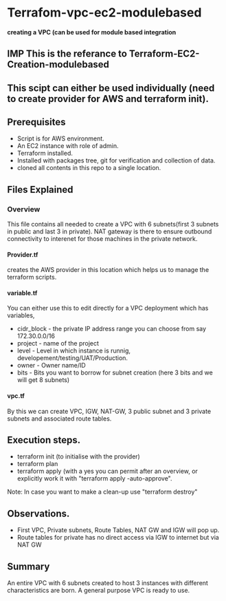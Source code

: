# Terrafom-vpc-ec2-modulebased
#### creating a VPC (can be used for module based integration

## IMP This is the referance to Terraform-EC2-Creation-modulebased
## This scipt can either be used individually (need to create provider for AWS and terraform init). 

## Prerequisites
- Script is for AWS environment.
- An EC2 instance with role of admin. 
- Terraform installed.
- Installed with packages tree, git for verification and collection of data.
- cloned all contents in this repo to a single location.

## Files Explained

### Overview
This file contains all needed to create a VPC with 6 subnets(first 3 subnets in public and last 3 in private). NAT gateway is there to ensure outbound connectivity to interenet for those machines in the private network. 

#### Provider.tf
creates the AWS provider in this location which helps us to manage the terraform scripts.

#### variable.tf
You can either use this to edit directly for a VPC deployment which has variables,
- cidr_block  - the private IP address range you can choose from say 172.30.0.0/16
- project     - name of the project
- level       - Level in which instance is runnig, developement/testing/UAT/Production.
- owner       - Owner name/ID
- bits        - Bits you want to borrow for subnet creation (here 3 bits and we will get 8 subnets)

#### vpc.tf
By this we can create VPC, IGW, NAT-GW, 3 public subnet and 3 private subnets and associated route tables.
## Execution steps.
- terraform init (to initialise with the provider)
- terraform plan
- terraform apply (with a yes you can permit after an overview, or explicitly work it with "terraform apply -auto-approve".

Note: In case you want to make a clean-up use "terraform destroy"
## Observations.
- First VPC, Private subnets, Route Tables, NAT GW and IGW will pop up.
- Route tables for private has no direct access via IGW to internet but via NAT GW
## Summary
An entire VPC with 6 subnets created to host 3 instances with different characteristics are born. A general purpose VPC is ready to use.
